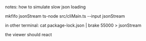 notes: how to simulate slow json loading


mkfifo jsonStream
ts-node src/cliMain.ts --input jsonStream

in other terminal:
cat package-lock.json | brake 55000 > jsonStream

the viewer should react